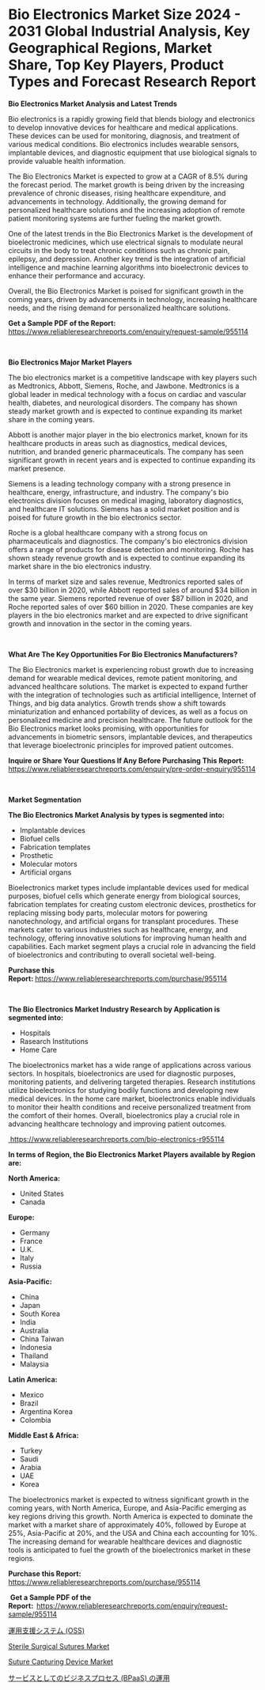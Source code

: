 <p><h1>Bio Electronics Market Size 2024 - 2031 Global Industrial Analysis, Key Geographical Regions, Market Share, Top Key Players, Product Types and Forecast Research Report</h1></p><p><strong>Bio Electronics Market Analysis and Latest Trends</strong></p>
<p><p>Bio electronics is a rapidly growing field that blends biology and electronics to develop innovative devices for healthcare and medical applications. These devices can be used for monitoring, diagnosis, and treatment of various medical conditions. Bio electronics includes wearable sensors, implantable devices, and diagnostic equipment that use biological signals to provide valuable health information.</p><p>The Bio Electronics Market is expected to grow at a CAGR of 8.5% during the forecast period. The market growth is being driven by the increasing prevalence of chronic diseases, rising healthcare expenditure, and advancements in technology. Additionally, the growing demand for personalized healthcare solutions and the increasing adoption of remote patient monitoring systems are further fueling the market growth.</p><p>One of the latest trends in the Bio Electronics Market is the development of bioelectronic medicines, which use electrical signals to modulate neural circuits in the body to treat chronic conditions such as chronic pain, epilepsy, and depression. Another key trend is the integration of artificial intelligence and machine learning algorithms into bioelectronic devices to enhance their performance and accuracy.</p><p>Overall, the Bio Electronics Market is poised for significant growth in the coming years, driven by advancements in technology, increasing healthcare needs, and the rising demand for personalized healthcare solutions.</p></p>
<p><strong>Get a Sample PDF of the Report:&nbsp;</strong> <a href="https://www.reliableresearchreports.com/enquiry/request-sample/955114">https://www.reliableresearchreports.com/enquiry/request-sample/955114</a></p>
<p>&nbsp;</p>
<p><strong>Bio Electronics Major Market Players</strong></p>
<p><p>The bio electronics market is a competitive landscape with key players such as Medtronics, Abbott, Siemens, Roche, and Jawbone. Medtronics is a global leader in medical technology with a focus on cardiac and vascular health, diabetes, and neurological disorders. The company has shown steady market growth and is expected to continue expanding its market share in the coming years.</p><p>Abbott is another major player in the bio electronics market, known for its healthcare products in areas such as diagnostics, medical devices, nutrition, and branded generic pharmaceuticals. The company has seen significant growth in recent years and is expected to continue expanding its market presence.</p><p>Siemens is a leading technology company with a strong presence in healthcare, energy, infrastructure, and industry. The company's bio electronics division focuses on medical imaging, laboratory diagnostics, and healthcare IT solutions. Siemens has a solid market position and is poised for future growth in the bio electronics sector.</p><p>Roche is a global healthcare company with a strong focus on pharmaceuticals and diagnostics. The company's bio electronics division offers a range of products for disease detection and monitoring. Roche has shown steady revenue growth and is expected to continue expanding its market share in the bio electronics industry.</p><p>In terms of market size and sales revenue, Medtronics reported sales of over $30 billion in 2020, while Abbott reported sales of around $34 billion in the same year. Siemens reported revenue of over $87 billion in 2020, and Roche reported sales of over $60 billion in 2020. These companies are key players in the bio electronics market and are expected to drive significant growth and innovation in the sector in the coming years.</p></p>
<p>&nbsp;</p>
<p><strong>What Are The Key Opportunities For Bio Electronics Manufacturers?</strong></p>
<p><p>The Bio Electronics market is experiencing robust growth due to increasing demand for wearable medical devices, remote patient monitoring, and advanced healthcare solutions. The market is expected to expand further with the integration of technologies such as artificial intelligence, Internet of Things, and big data analytics. Growth trends show a shift towards miniaturization and enhanced portability of devices, as well as a focus on personalized medicine and precision healthcare. The future outlook for the Bio Electronics market looks promising, with opportunities for advancements in biometric sensors, implantable devices, and therapeutics that leverage bioelectronic principles for improved patient outcomes.</p></p>
<p><strong>Inquire or Share Your Questions If Any Before Purchasing This Report:</strong> <a href="https://www.reliableresearchreports.com/enquiry/pre-order-enquiry/955114">https://www.reliableresearchreports.com/enquiry/pre-order-enquiry/955114</a></p>
<p>&nbsp;</p>
<p><strong>Market Segmentation</strong></p>
<p><strong>The Bio Electronics Market Analysis by types is segmented into:</strong></p>
<p><ul><li>Implantable devices</li><li>Biofuel cells</li><li>Fabrication templates</li><li>Prosthetic</li><li>Molecular motors</li><li>Artificial organs</li></ul></p>
<p><p>Bioelectronics market types include implantable devices used for medical purposes, biofuel cells which generate energy from biological sources, fabrication templates for creating custom electronic devices, prosthetics for replacing missing body parts, molecular motors for powering nanotechnology, and artificial organs for transplant procedures. These markets cater to various industries such as healthcare, energy, and technology, offering innovative solutions for improving human health and capabilities. Each market segment plays a crucial role in advancing the field of bioelectronics and contributing to overall societal well-being.</p></p>
<p><strong>Purchase this Report:&nbsp;</strong><a href="https://www.reliableresearchreports.com/purchase/955114">https://www.reliableresearchreports.com/purchase/955114</a></p>
<p>&nbsp;</p>
<p><strong>The Bio Electronics Market Industry Research by Application is segmented into:</strong></p>
<p><ul><li>Hospitals</li><li>Rasearch Institutions</li><li>Home Care</li></ul></p>
<p><p>The bioelectronics market has a wide range of applications across various sectors. In hospitals, bioelectronics are used for diagnostic purposes, monitoring patients, and delivering targeted therapies. Research institutions utilize bioelectronics for studying bodily functions and developing new medical devices. In the home care market, bioelectronics enable individuals to monitor their health conditions and receive personalized treatment from the comfort of their homes. Overall, bioelectronics play a crucial role in advancing healthcare technology and improving patient outcomes.</p></p>
<p><a href="https://www.reliableresearchreports.com/bio-electronics-r955114">&nbsp;https://www.reliableresearchreports.com/bio-electronics-r955114</a></p>
<p><strong>In terms of Region, the Bio Electronics Market Players available by Region are:</strong></p>
<p>
    <p> <strong> North America: </strong>
        <ul>
            <li>United States</li>
            <li>Canada</li>
        </ul>
        </p> 
    <p> <strong> Europe: </strong>
        <ul>
            <li>Germany</li>
            <li>France</li>
            <li>U.K.</li>
            <li>Italy</li>
            <li>Russia</li>
        </ul>
        </p> 
    <p> <strong> Asia-Pacific: </strong>
        <ul>
            <li>China</li>
            <li>Japan</li>
            <li>South Korea</li>
            <li>India</li>
            <li>Australia</li>
            <li>China Taiwan</li>
            <li>Indonesia</li>
            <li>Thailand</li>
            <li>Malaysia</li>
        </ul>
        </p> 
    <p> <strong> Latin America: </strong>
        <ul>
            <li>Mexico</li>
            <li>Brazil</li>
            <li>Argentina Korea</li>
            <li>Colombia</li>
        </ul>
        </p> 
    <p> <strong> Middle East & Africa: </strong>
        <ul>
            <li>Turkey</li>
            <li>Saudi</li>
            <li>Arabia</li>
            <li>UAE</li>
            <li>Korea</li>
        </ul>
    </p>
    </p>
<p><p>The bioelectronics market is expected to witness significant growth in the coming years, with North America, Europe, and Asia-Pacific emerging as key regions driving this growth. North America is expected to dominate the market with a market share of approximately 40%, followed by Europe at 25%, Asia-Pacific at 20%, and the USA and China each accounting for 10%. The increasing demand for wearable healthcare devices and diagnostic tools is anticipated to fuel the growth of the bioelectronics market in these regions.</p></p>
<p><strong>Purchase this Report: </strong><a href="https://www.reliableresearchreports.com/purchase/955114">https://www.reliableresearchreports.com/purchase/955114</a></p>
<p>&nbsp;<strong>Get a Sample PDF of the Report:&nbsp;&nbsp;</strong><a href="https://www.reliableresearchreports.com/enquiry/request-sample/955114">https://www.reliableresearchreports.com/enquiry/request-sample/955114</a></p>
<p><strong></strong></p>
<p><p><a href="https://github.com/tanyaali3/Market-Research-Report-List-2/blob/main/2381167173923.md">運用支援システム (OSS)</a></p><p><a href="https://github.com/gulaimolin/Market-Research-Report-List-5/blob/main/sterile-surgical-sutures-market.md">Sterile Surgical Sutures Market</a></p><p><a href="https://github.com/mauripalmi/Market-Research-Report-List-4/blob/main/suture-capturing-device-market.md">Suture Capturing Device Market</a></p><p><a href="https://github.com/reliezer65/Market-Research-Report-List-2/blob/main/9355787173922.md">サービスとしてのビジネスプロセス (BPaaS) の運用</a></p></p>